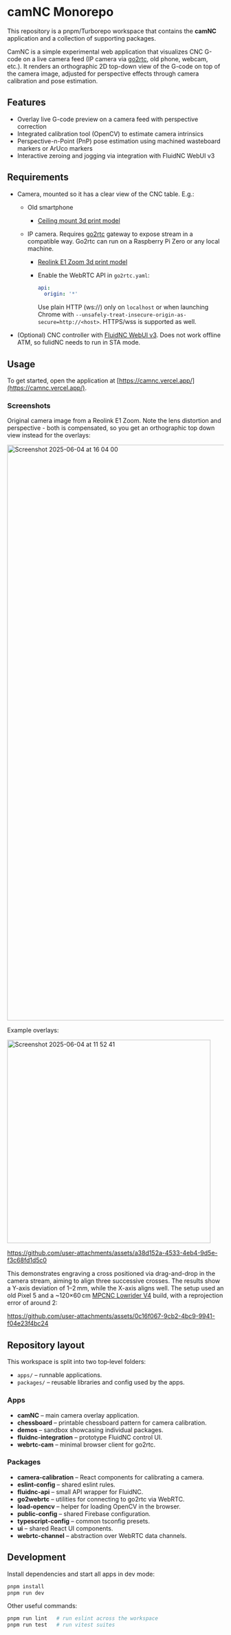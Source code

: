 # camNC Monorepo

This repository is a pnpm/Turborepo workspace that contains the **camNC**
application and a collection of supporting packages.

CamNC is a simple experimental web application that visualizes CNC G-code on a live camera feed (IP camera via [go2rtc](https://github.com/AlexxIT/go2rtc), old phone, webcam, etc.). It renders an orthographic 2D top-down view of the G-code on top of the camera image, adjusted for perspective effects through camera calibration and pose estimation.

## Features

- Overlay live G-code preview on a camera feed with perspective correction
- Integrated calibration tool (OpenCV) to estimate camera intrinsics
- Perspective-n-Point (PnP) pose estimation using machined wasteboard markers or ArUco markers
- Interactive zeroing and jogging via integration with FluidNC WebUI v3

## Requirements

- Camera, mounted so it has a clear view of the CNC table. E.g.:

  - Old smartphone
    - [Ceiling mount 3d print model](https://makerworld.com/en/models/1455114-ceiling-top-down-phone-mount-with-ball-joint#profileId-1516416)
  - IP camera. Requires [go2rtc](https://github.com/AlexxIT/go2rtc) gateway to expose stream in a compatible way. Go2rtc can run on a Raspberry Pi Zero or any local machine.

    - [Reolink E1 Zoom 3d print model](https://makerworld.com/en/models/1461605-reolink-e1-zoom-ceiling-down-mount-looking-down#profileId-1524062)
    - Enable the WebRTC API in `go2rtc.yaml`:

      ```yaml
      api:
        origin: '*'
      ```

      Use plain HTTP (ws://) only on `localhost` or when launching Chrome with
      `--unsafely-treat-insecure-origin-as-secure=http://<host>`. HTTPS/wss is
      supported as well.

- (Optional) CNC controller with [FluidNC WebUI v3](http://wiki.fluidnc.com/en/features/webui). Does not work offline ATM, so fulidNC needs to run in STA mode.

## Usage

To get started, open the application at [https://camnc.vercel.app/](https://camnc.vercel.app/).

### Screenshots

Original camera image from a Reolink E1 Zoom. Note the lens distortion and perspective - both is compensated, so you get an orthographic top down view instead for the overlays:

<img width="1339" alt="Screenshot 2025-06-04 at 16 04 00" src="https://github.com/user-attachments/assets/39062592-b1a4-4a1c-abfd-be1a90b5517b" />

Example overlays:

<img width="473" alt="Screenshot 2025-06-04 at 11 52 41" src="https://github.com/user-attachments/assets/7de1504d-b0ca-4db3-bff7-a958a1131071" />

https://github.com/user-attachments/assets/a38d152a-4533-4eb4-9d5e-f3c68fd1d5c0

This demonstrates engraving a cross positioned via drag-and-drop in the camera stream, aiming to align three successive crosses. The results show a Y-axis deviation of 1–2 mm, while the X-axis aligns well. The setup used an old Pixel 5 and a ~120×60 cm [MPCNC Lowrider V4](https://docs.v1e.com/lowrider/) build, with a reprojection error of around 2:

https://github.com/user-attachments/assets/0c16f067-9cb2-4bc9-9941-f04e23f4bc24

## Repository layout

This workspace is split into two top‑level folders:

- `apps/` – runnable applications.
- `packages/` – reusable libraries and config used by the apps.

### Apps

- **camNC** – main camera overlay application.
- **chessboard** – printable chessboard pattern for camera calibration.
- **demos** – sandbox showcasing individual packages.
- **fluidnc-integration** – prototype FluidNC control UI.
- **webrtc-cam** – minimal browser client for go2rtc.

### Packages

- **camera-calibration** – React components for calibrating a camera.
- **eslint-config** – shared eslint rules.
- **fluidnc-api** – small API wrapper for FluidNC.
- **go2webrtc** – utilities for connecting to go2rtc via WebRTC.
- **load-opencv** – helper for loading OpenCV in the browser.
- **public-config** – shared Firebase configuration.
- **typescript-config** – common tsconfig presets.
- **ui** – shared React UI components.
- **webrtc-channel** – abstraction over WebRTC data channels.

## Development

Install dependencies and start all apps in dev mode:

```bash
pnpm install
pnpm run dev
```

Other useful commands:

```bash
pnpm run lint   # run eslint across the workspace
pnpm run test   # run vitest suites
```
